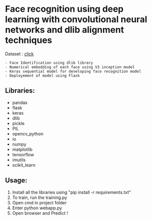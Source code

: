 # Face recognition using deep learning with convolutional neural networks and dlib alignment techniques

Dataset : [click](http://vis-www.cs.umass.edu/lfw/)

    - Face Identification using dlib library
    - Numerical embedding of each face using V3 inception model
    - Keras sequential model for developing face recognition model
    - Deployement of model using Flask


## Libraries:
- pandas
- flask
- keras
- dlib
- pickle
- PIL
- opencv_python
- io
- numpy
- matplotlib
- tensorflow
- imutils
- scikit_learn

## Usage:
1) Install all the libraries using "pip install -r requirements.txt"
2) To train, run the training.py
3) Open cmd in project folder
4) Enter python webapp.py
5) Open browser and Predict !


